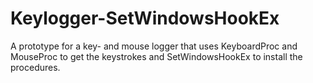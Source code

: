 # Keylogger-SetWindowsHookEx
 A prototype for a key- and mouse logger that uses KeyboardProc and MouseProc to get the keystrokes and SetWindowsHookEx to install the procedures.
